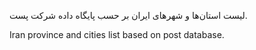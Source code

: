 لیست استان‌ها و شهرهای ایران بر حسب پایگاه داده شرکت پست.

Iran province and cities list based on post database.

